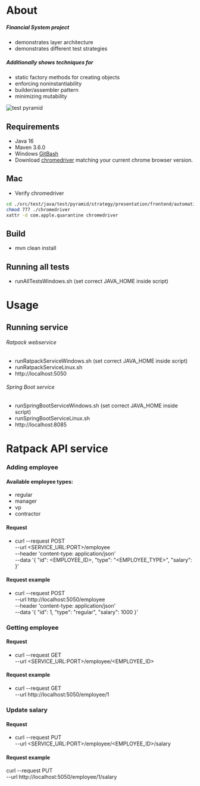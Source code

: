 # About

##### Financial System project
 * demonstrates layer architecture
 * demonstrates different test strategies

##### Additionally shows techniques for
* static factory methods for creating objects
* enforcing noninstantiability
* builder/assembler pattern
* minimizing mutability

![test pyramid](https://abstracta.us/wp-content/uploads/2015/10/Screen-Shot-2017-03-27-at-6.21.09-PM-min-1.png)

## Requirements
* Java 16
* Maven 3.6.0
* Windows [GitBash](https://gitforwindows.org)
* Download [chromedriver](https://chromedriver.chromium.org/downloads) matching your current chrome browser version.

## Mac
* Verify chromedriver
```bash
cd ./src/test/java/test/pyramid/strategy/presentation/frontend/automatization/resources/
chmod 777 ./chromedriver
xattr -d com.apple.quarantine chromedriver
```

## Build
* mvn clean install

## Running all tests
* runAllTestsWindows.sh (set correct JAVA_HOME inside script)

# Usage
## Running service
###### Ratpack webservice
* runRatpackServiceWindows.sh (set correct JAVA_HOME inside script)
* runRatpackServiceLinux.sh
* http://localhost:5050

###### Spring Boot service 
* runSpringBootServiceWindows.sh (set correct JAVA_HOME inside script)
* runSpringBootServiceLinux.sh
* http://localhost:8085

# Ratpack API service

### Adding employee
#### Available employee types:
* regular
* manager
* vp
* contractor

#### Request
* curl --request POST \
  --url <SERVICE_URL:PORT>/employee \
  --header 'content-type: application/json' \
  --data '{
  "id": <EMPLOYEE_ID>,
  "type": "<EMPLOYEE_TYPE>",
  "salary": <SALARY>
}'

#### Request example
* curl --request POST \
  --url http://localhost:5050/employee \
  --header 'content-type: application/json' \
  --data '{
  "id": 1,
  "type": "regular",
  "salary": 1000
}'

### Getting employee

#### Request
* curl --request GET \
  --url <SERVICE_URL:PORT>/employee/<EMPLOYEE_ID>

#### Request example
* curl --request GET \
  --url http://localhost:5050/employee/1

### Update salary

#### Request
* curl --request PUT \
  --url <SERVICE_URL:PORT>/employee/<EMPLOYEE_ID>/salary

#### Request example
curl --request PUT \
  --url http://localhost:5050/employee/1/salary
